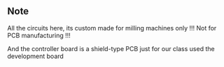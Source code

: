 ## **Note**

All the circuits here, its custom made for milling machines only  !!!
Not for PCB manufacturing !!!

And the controller board is a shield-type PCB
just for our class used the development board
